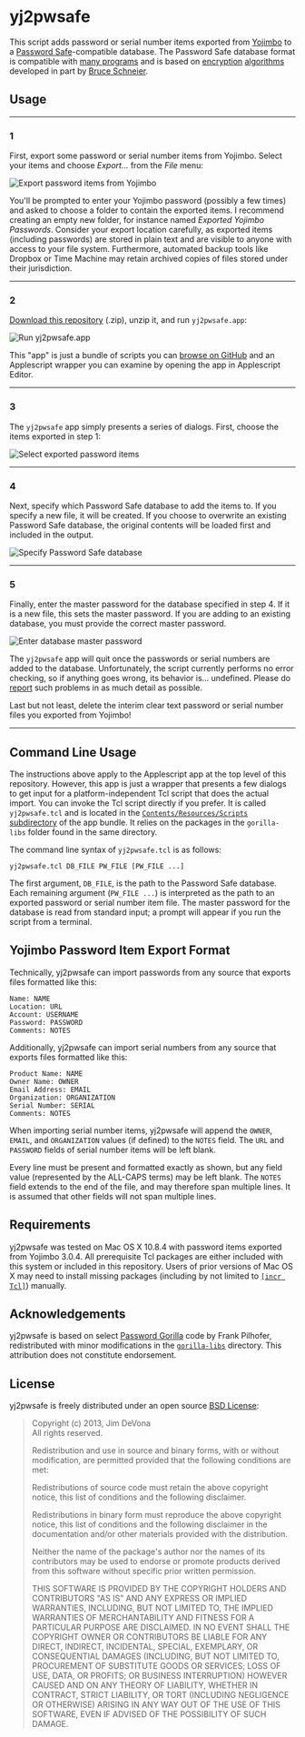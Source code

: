 # yj2pwsafe

This script adds password or serial number items exported from [Yojimbo](http://barebones.com/products/yojimbo/) to a [Password Safe](http://pwsafe.org/)-compatible database. The Password Safe database format is compatible with [many programs](http://pwsafe.org/relatedprojects.shtml) and is based on [encryption](http://www.schneier.com/blowfish.html) [algorithms](http://www.schneier.com/twofish.html) developed in part by [Bruce Schneier](http://www.schneier.com/about.html).

## Usage

---

### 1

First, export some password or serial number items from Yojimbo. Select your items and choose *Export…* from the *File* menu:

![Export password items from Yojimbo](https://raw.github.com/anoved/yj2pwsafe/master/images/1-yojimbo-export.png)

You'll be prompted to enter your Yojimbo password (possibly a few times) and asked to choose a folder to contain the exported items. I recommend creating an empty new folder, for instance named *Exported Yojimbo Passwords*. Consider your export location carefully, as exported items (including passwords) are stored in plain text and are visible to anyone with access to your file system. Furthermore, automated backup tools like Dropbox or Time Machine may retain archived copies of files stored under their jurisdiction.

---

### 2

[Download this repository](https://github.com/anoved/yj2pwsafe/archive/master.zip) (.zip), unzip it, and run `yj2pwsafe.app`:

![Run yj2pwsafe.app](https://raw.github.com/anoved/yj2pwsafe/master/images/2-yj2pwsafe-files.png)

This "app" is just a bundle of scripts you can [browse on GitHub](https://github.com/anoved/yj2pwsafe/tree/master/yj2pwsafe.app/Contents/Resources/Scripts) and an Applescript wrapper you can examine by opening the app in Applescript Editor.

---

### 3

The `yj2pwsafe` app simply presents a series of dialogs. First, choose the items exported in step 1:

![Select exported password items](https://raw.github.com/anoved/yj2pwsafe/master/images/3-select-exported.png)

---

### 4

Next, specify which Password Safe database to add the items to. If you specify a new file, it will be created. If you choose to overwrite an existing Password Safe database, the original contents will be loaded first and included in the output.

![Specify Password Safe database](https://raw.github.com/anoved/yj2pwsafe/master/images/4-select-database.png)

---

### 5

Finally, enter the master password for the database specified in step 4. If it is a new file, this sets the master password. If you are adding to an existing database, you must provide the correct master password.

![Enter database master password](https://raw.github.com/anoved/yj2pwsafe/master/images/5-database-password.png)

The `yj2pwsafe` app will quit once the passwords or serial numbers are added to the database. Unfortunately, the script currently performs no error checking, so if anything goes wrong, its behavior is… undefined. Please do [report](https://github.com/anoved/yj2pwsafe/issues?state=open) such problems in as much detail as possible.

Last but not least, delete the interim clear text password or serial number files you exported from Yojimbo!

---

## Command Line Usage

The instructions above apply to the Applescript app at the top level of this repository. However, this app is just a wrapper that presents a few dialogs to get input for a platform-independent Tcl script that does the actual import. You can invoke the Tcl script directly if you prefer. It is called `yj2pwsafe.tcl` and is located in the [`Contents/Resources/Scripts` subdirectory](https://github.com/anoved/yj2pwsafe/tree/master/yj2pwsafe.app/Contents/Resources/Scripts) of the app bundle. It relies on the packages in the `gorilla-libs` folder found in the same directory.

The command line syntax of `yj2pwsafe.tcl` is as follows:

	yj2pwsafe.tcl DB_FILE PW_FILE [PW_FILE ...]

The first argument, `DB_FILE`, is the path to the Password Safe database. Each remaining argument (`PW_FILE ...`) is interpreted as the path to an exported password or serial number item file. The master password for the database is read from standard input; a prompt will appear if you run the script from a terminal.

## Yojimbo Password Item Export Format

Technically, yj2pwsafe can import passwords from any source that exports files formatted like this:

	Name: NAME
	Location: URL
	Account: USERNAME
	Password: PASSWORD
	Comments: NOTES

Additionally, yj2pwsafe can import serial numbers from any source that exports files formatted like this:

	Product Name: NAME
	Owner Name: OWNER
	Email Address: EMAIL
	Organization: ORGANIZATION
	Serial Number: SERIAL
	Comments: NOTES

When importing serial number items, yj2pwsafe will append the `OWNER`, `EMAIL`, and `ORGANIZATION` values (if defined) to the `NOTES` field. The `URL` and `PASSWORD` fields of serial number items will be left blank.

Every line must be present and formatted exactly as shown, but any field value (represented by the ALL-CAPS terms) may be left blank. The `NOTES` field extends to the end of the file, and may therefore span multiple lines. It is assumed that other fields will not span multiple lines.

## Requirements

yj2pwsafe was tested on Mac OS X 10.8.4 with password items exported from Yojimbo 3.0.4. All prerequisite Tcl packages are either included with this system or included in this repository. Users of prior versions of Mac OS X may need to install missing packages (including by not limited to [`[incr Tcl]`](http://sourceforge.net/projects/incrtcl/)) manually.

## Acknowledgements

yj2pwsafe is based on select [Password Gorilla](https://github.com/zdia/gorilla/wiki) code by Frank Pilhofer, redistributed with minor modifications in the [`gorilla-libs`](https://github.com/anoved/yj2pwsafe/tree/master/yj2pwsafe.app/Contents/Resources/Scripts/gorilla-libs) directory. This attribution does not constitute endorsement.

## License

yj2pwsafe is freely distributed under an open source [BSD License](http://opensource.org/licenses/BSD-3-Clause):

> Copyright (c) 2013, Jim DeVona  
> All rights reserved.
> 
> Redistribution and use in source and binary forms, with or without
> modification, are permitted provided that the following conditions are
> met:
> 
> Redistributions of source code must retain the above copyright notice,
> this list of conditions and the following disclaimer. 
> 
> Redistributions in binary form must reproduce the above copyright
> notice, this list of conditions and the following disclaimer in the
> documentation and/or other materials provided with the distribution.
> 
> Neither the name of the package's author nor the names of its
> contributors may be used to endorse or promote products derived from
> this software without specific prior written permission.
> 
> THIS SOFTWARE IS PROVIDED BY THE COPYRIGHT HOLDERS AND CONTRIBUTORS
> "AS IS" AND ANY EXPRESS OR IMPLIED WARRANTIES, INCLUDING, BUT NOT
> LIMITED TO, THE IMPLIED WARRANTIES OF MERCHANTABILITY AND FITNESS FOR
> A PARTICULAR PURPOSE ARE DISCLAIMED. IN NO EVENT SHALL THE COPYRIGHT
> OWNER OR CONTRIBUTORS BE LIABLE FOR ANY DIRECT, INDIRECT, INCIDENTAL,
> SPECIAL, EXEMPLARY, OR CONSEQUENTIAL DAMAGES (INCLUDING, BUT NOT
> LIMITED TO, PROCUREMENT OF SUBSTITUTE GOODS OR SERVICES; LOSS OF USE,
> DATA, OR PROFITS; OR BUSINESS INTERRUPTION) HOWEVER CAUSED AND ON ANY
> THEORY OF LIABILITY, WHETHER IN CONTRACT, STRICT LIABILITY, OR TORT
> (INCLUDING NEGLIGENCE OR OTHERWISE) ARISING IN ANY WAY OUT OF THE USE
> OF THIS SOFTWARE, EVEN IF ADVISED OF THE POSSIBILITY OF SUCH DAMAGE.

